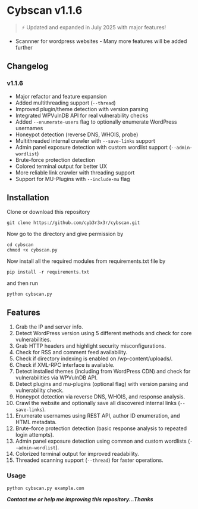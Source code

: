 # Cybscan v1.1.6
> ⚡ Updated and expanded in July 2025 with major features!
- Scannner for wordpress websites - 
Many more features will be added further
## Changelog

### v1.1.6
- Major refactor and feature expansion
- Added multithreading support (`--thread`)
- Improved plugin/theme detection with version parsing
- Integrated WPVulnDB API for real vulnerability checks
- Added `--enumerate-users`  flag to optionally enumerate WordPress usernames
- Honeypot detection (reverse DNS, WHOIS, probe)
- Multithreaded internal crawler with `--save-links` support
- Admin panel exposure detection with custom wordlist support (`--admin-wordlist`)
- Brute-force protection detection
- Colored terminal output for better UX
- More reliable link crawler with threading support
- Support for MU-Plugins with `--include-mu` flag


## Installation
Clone or download this repository
```
git clone https://github.com/cyb3r3x3r/cybscan.git
```
Now go to the directory and give permission by 
```
cd cybscan
chmod +x cybscan.py
```
Now install all the required modules from requirements.txt file by 
```
pip install -r requirements.txt
```
and then run
```
python cybscan.py
```
## Features
1. Grab the IP and server info.
2. Detect WordPress version using 5 different methods and check for core vulnerabilities.
3. Grab HTTP headers and highlight security misconfigurations.
4. Check for RSS and comment feed availability.
5. Check if directory indexing is enabled on /wp-content/uploads/.
6. Check if XML-RPC interface is available.
7. Detect installed themes (including from WordPress CDN) and check for vulnerabilities via WPVulnDB API.
8. Detect plugins and mu-plugins (optional flag) with version parsing and vulnerability check.
9. Honeypot detection via reverse DNS, WHOIS, and response analysis.
10. Crawl the website and optionally save all discovered internal links (`--save-links`).
11. Enumerate usernames using REST API, author ID enumeration, and HTML metadata.
12. Brute-force protection detection (basic response analysis to repeated login attempts).
13. Admin panel exposure detection using common and custom wordlists (`--admin-wordlist`).
14. Colorized terminal output for improved readability.
15. Threaded scanning support (`--thread`) for faster operations.

### Usage
```
python cybscan.py example.com
```

***Contact me or help me improving this repository...Thanks***
